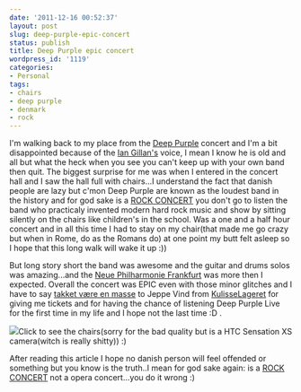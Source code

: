```yaml
---
date: '2011-12-16 00:52:37'
layout: post
slug: deep-purple-epic-concert
status: publish
title: Deep Purple epic concert
wordpress_id: '1119'
categories:
- Personal
tags:
- chairs
- deep purple
- denmark
- rock
---
```


I'm walking back to my place from the [Deep Purple](http://www.deeppurple.com/) concert and I'm a bit disappointed because of the [Ian Gillan's](http://en.wikipedia.org/wiki/Ian_Gillan) voice, I mean I know he is old and all but what the heck when you see you can't keep up with your own band then quit. The biggest surprise for me was when I entered in the concert hall and I saw the hall full with chairs...I understand the fact that danish people are lazy but c'mon Deep Purple are known as the loudest band in the history and for god sake is a [ROCK CONCERT](http://en.wikipedia.org/wiki/Rock_music) you don't go to listen the band who practicaly invented modern hard rock music and show by sitting silently on the chairs like children's in the school. Was a one and a half hour concert and in all this time I had to stay on my chair(that made me go crazy but when in Rome, do as the Romans do) at one point my butt felt asleep so I hope that this long walk will wake it up :))

But long story short the band was awesome and the guitar and drums solos was amazing...and the [Neue Philharmonie Frankfurt](http://www.last.fm/music/Neue+Philharmonie+Frankfurt) was more then I expected. Overall the concert was EPIC even with those minor glitches and I have to say [takket være en masse](http://translate.google.com/#da|en|takket%20v%C3%A6re%20en%20masse) to Jeppe Vind from [KulisseLageret](http://www.kulisselageret.dk/) for giving me tickets and for having the chance of listening Deep Purple Live for the first time in my life and I hope not the last time :D .

[![](http://www.mariusv.com/wp-content/uploads/2011/12/IMAG0013-169x300.jpg)](http://www.mariusv.com/wp-content/uploads/2011/12/IMAG0013.jpg)Click to see the chairs(sorry for the bad quality but is a HTC Sensation XS camera(witch is really shitty)) :)

After reading this article I hope no danish person will feel offended or something but you know is the truth..I mean for god sake again: is a [ROCK CONCERT](http://en.wikipedia.org/wiki/Rock_music) not a opera concert...you do it wrong :)
